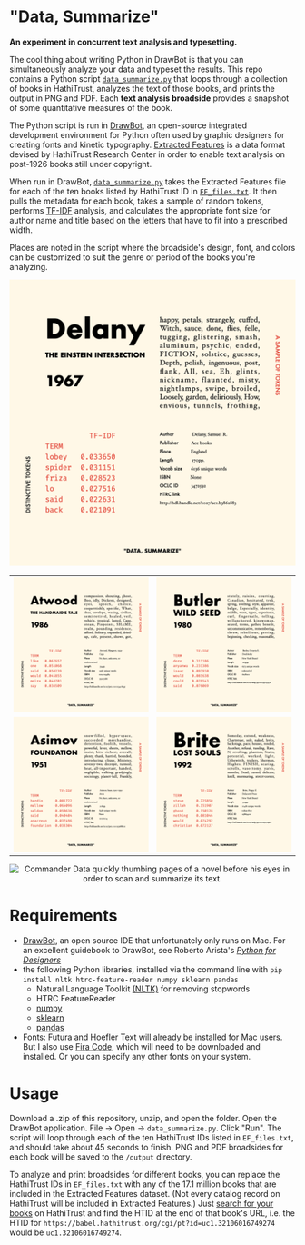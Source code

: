 # "Data, Summarize"

**An experiment in concurrent text analysis and typesetting.**

The cool thing about writing Python in DrawBot is that you can simultaneously analyze your data and typeset the results. This repo contains a Python script [`data_summarize.py`](data_summarize.py) that loops through a collection of books in HathiTrust, analyzes the text of those books, and prints the output in PNG and PDF. Each **text analysis broadside** provides a snapshot of some quantitative measures of the book.

The Python script is run in [DrawBot](https://drawbot.com/), an open-source integrated development environment for Python often used by graphic designers for creating fonts and kinetic typography. [Extracted Features](https://programminghistorian.org/en/lessons/text-mining-with-extracted-features) is a data format devised by HathiTrust Research Center in order to enable text analysis on post-1926 books still under copyright.

When run in DrawBot, [`data_summarize.py`](data_summarize.py) takes the Extracted Features file for each of the ten books listed by HathiTrust ID in [`EF_files.txt`](EF_files.txt). It then pulls the metadata for each book, takes a sample of random tokens, performs [TF-IDF](https://programminghistorian.org/en/lessons/analyzing-documents-with-tfidf) analysis, and calculates the appropriate font size for author name and title based on the letters that have to fit into a prescribed width.

Places are noted in the script where the broadside's design, font, and colors can be customized to suit the genre or period of the books you're analyzing.

<p align="center">
    <img src="output/Delany_1967_THE%20EINSTEIN%20INTERSECTION%20.png" alt="Broadside displaying quantitative measures of Samuel R. Delany's The Einstein Intersection." />
</p>

|                           |                           |
| ------------------------- | ------------------------- |
| ![](output/Atwood_1986_THE%20HANDMAID'S%20TALE%20.png)  |  ![](output/Butler_1980_WILD%20SEED%20.png) |
| ![](output/Asimov_1951_FOUNDATION.png)  |  ![](output/Brite_1992_LOST%20SOULS%20.png) |

<p align="center">
    <img src="summarizeplease.gif" alt="Commander Data quickly thumbing pages of a novel before his eyes in order to scan and summarize its text." />
</p>

# Requirements

- [DrawBot](https://drawbot.com/content/download.html), an open source IDE that unfortunately only runs on Mac. For an excellent guidebook to DrawBot, see Roberto Arista's [*Python for Designers*](https://www.pythonfordesigners.com/)
- the following Python libraries, installed via the command line with `pip install nltk htrc-feature-reader numpy sklearn pandas`
    - Natural Language Toolkit [(NLTK)](https://www.nltk.org/install.html) for removing stopwords
    - HTRC FeatureReader
    - [numpy](https://numpy.org/)
    - [sklearn](https://sklearn.org/)
    - [pandas](https://pandas.pydata.org/)
- Fonts: Futura and Hoefler Text will already be installed for Mac users. But I also use [Fira Code](https://github.com/tonsky/FiraCode), which will need to be downloaded and installed. Or you can specify any other fonts on your system.

# Usage

Download a .zip of this repository, unzip, and open the folder. Open the DrawBot application. File -> Open -> `data_summarize.py`. Click "Run". The script will loop through each of the ten HathiTrust IDs listed in `EF_files.txt`, and should take about 45 seconds to finish. PNG and PDF broadsides for each book will be saved to the `/output` directory.

To analyze and print broadsides for different books, you can replace the HathiTrust IDs in `EF_files.txt` with any of the 17.1 million books that are included in the Extracted Features dataset. (Not every catalog record on HathiTrust will be included in Extracted Features.) Just [search for your books](https://catalog.hathitrust.org/Search/Advanced) on HathiTrust and find the HTID at the end of that book's URL, i.e. the HTID for `https://babel.hathitrust.org/cgi/pt?id=uc1.32106016749274` would be `uc1.32106016749274`.
